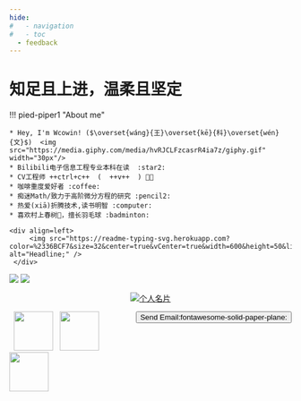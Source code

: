 ```yaml
---
hide:
#   - navigation
#   - toc
  - feedback
---
```


# 知足且上进，温柔且坚定
!!! pied-piper1 "About me"
    
    * Hey, I'm Wcowin! ($\overset{wáng}{王}\overset{kē}{科}\overset{wén}{文}$)  <img src="https://media.giphy.com/media/hvRJCLFzcasrR4ia7z/giphy.gif" width="30px"/>
    * Bilibili电子信息工程专业本科在读  :star2:
    * CV工程师 ++ctrl+c++  (  ++v++  ) 🧑‍💻
    * 咖啡重度爱好者 :coffee:
    * 痴迷Math/致力于高阶微分方程的研究 :pencil2:
    * 热爱(xiā)折腾技术,读书明智 :computer: 
    * 喜欢村上春树📖，擅长羽毛球 :badminton: 

    <div align=left> 
         <img src="https://readme-typing-svg.herokuapp.com?color=%2336BCF7&size=32&center=true&vCenter=true&width=600&height=50&lines=My+hobby:+;I+Love+coffee;I+Love+books;I+Love+Program" alt="Headline;" /> 
     </div> 

<!-- * <a href="https://github.com/Wcowin" target="_blank"><button class="buttonxuan3">找到我:simple-github:</button></a>:material-arrow-right:&#x1F4A1;  -->

<!-- ![](https://cn.mcecy.com/image/20221229/67d6c67f951fe04606acc08a1e77a81e.png) -->
<!-- [![Anurag's GitHub stats](https://github-readme-stats.vercel.app/api?username=Wcowin)](https://github.com/anuraghazra/github-readme-stats)   -->

<img class="img1" src="https://cn.mcecy.com/image/20230220/f10604560a2119667fb3aca1da299e1a.jpeg">

<img class="img1" src="https://cn.mcecy.com/image/20230617/4e9361ee7d2d03ecb9de8aef7531db03.jpg">

<p align="center">
  
  <a href="https://muselink.cc/Wcowin" target="_blank">
    <img src="https://cn.mcecy.com/image/20221229/67d6c67f951fe04606acc08a1e77a81e.png" alt="个人名片" class="img1">
  </a>
</p>


<a href="mailto:wangkewen821@gmail.com" target="_blank" rel="noopener noreferrer"><button class="buttonxuan2" style="vertical-align:middle; float: right;"><span>Send Email:fontawesome-solid-paper-plane: </span></button></a>

<!-- [Send Email :fontawesome-solid-paper-plane:](mailto:<1135801806@qq.com>){.md-button} -->
<!-- <a target="_blank"  href="mailto:wangkewen821@gmail.com""><button class="buttonxuan2" style="vertical-align:middle" ><span>Send Email:fontawesome-solid-paper-plane: </span></button></a>  -->
 
<p align="left">
&nbsp; <a href="https://twitter.com/Wcowin_" target="_blank" rel="noopener noreferrer"><img src="https://img.icons8.com/plasticine/100/000000/twitter.png" width="70" /></a>  
&nbsp; <a href="https://www.instagram.com/wcowin_/" target="_blank" rel="noopener noreferrer"><img src="https://img.icons8.com/plasticine/100/000000/instagram-new.png" width="70" /></a>  
&nbsp; <a href="mailto:wangkewen821@gmail.com" target="_blank" rel="noopener noreferrer"><img src="https://img.icons8.com/plasticine/100/000000/gmail.png"  width="70" /></a>
</p>

<!-- <div align=center> 
         <img src="https://readme-typing-svg.herokuapp.com?color=%2336BCF7&size=32&center=true&vCenter=true&width=600&height=50&lines=My+hobby:+;I+Love+coffee;I+Love+books;I+Love+Program" alt="Headline;" /> 
     </div>  -->


